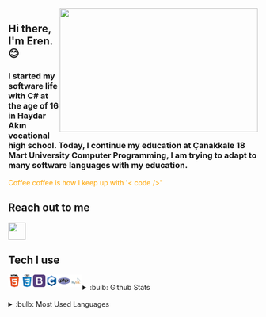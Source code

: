 <img src="https://giphy.com/embed/ZVik7pBtu9dNS" align="right"  width="400" height="250">

## Hi there, I'm Eren. :blush:

### I started my software life with C# at the age of 16 in Haydar Akın vocational high school. Today, I continue my education at Çanakkale 18 Mart University Computer Programming, I am trying to adapt to many software languages ​​with my education.

<font color="orange">Coffee coffee is how I keep up with '< code />' </font>

## Reach out to me

[<img width="35 " height="35" src="https://unpkg.com/simple-icons@v7/icons/linkedin.svg" align="left" />][linkedin]

<br/>
<br/>

## Tech I use

<img align="left" src="https://raw.githubusercontent.com/github/explore/80688e429a7d4ef2fca1e82350fe8e3517d3494d/topics/html/html.png" width="25" height="25" />
<img align="left" src="https://raw.githubusercontent.com/github/explore/80688e429a7d4ef2fca1e82350fe8e3517d3494d/topics/css/css.png" width="25" height="25" />
<img align="left" src="https://raw.githubusercontent.com/github/explore/80688e429a7d4ef2fca1e82350fe8e3517d3494d/topics/bootstrap/bootstrap.png" width="25" height="25"/>
<img align="left" src="https://raw.githubusercontent.com/github/explore/f3e22f0dca2be955676bc70d6214b95b13354ee8/topics/c/c.png" width="25" height="25"/>
<img align="left" src="https://raw.githubusercontent.com/github/explore/ccc16358ac4530c6a69b1b80c7223cd2744dea83/topics/php/php.png" width="25" height="25"/>
<img align="left" src="https://raw.githubusercontent.com/github/explore/80688e429a7d4ef2fca1e82350fe8e3517d3494d/topics/mysql/mysql.png" width="25" height="25"/>


<br/>

<details>
<summary>:bulb: Github Stats</summary>
<img src="https://github-readme-stats.vercel.app/api?username=balciieren&theme=radical">
</details>

<br/>

<details>
<summary>:bulb: Most Used Languages</summary>
<img src="https://github-readme-stats.vercel.app/api/top-langs/?username=balciieren&layout=compact">
</details>

[linkedin]: https://www.linkedin.com/in/eren-balci-7a96511b0/
